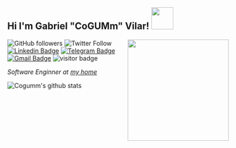 <h2>Hi I'm Gabriel "CoGUMm" Vilar! <img src="https://media.giphy.com/media/12oufCB0MyZ1Go/giphy.gif" width="50"></h2>
<img align='right' src="https://media.giphy.com/media/M9gbBd9nbDrOTu1Mqx/giphy.gif" width="230">

![GitHub followers](https://img.shields.io/github/followers/cogumm?label=Follow&style=social)
![Twitter Follow](https://img.shields.io/twitter/follow/cogumm?label=Follow)
[![Linkedin Badge](https://img.shields.io/badge/-LinkedIn-blue?style=flat-square&logo=Linkedin&logoColor=white&link=https://www.linkedin.com/in/cogumm/)](https://www.linkedin.com/in/cogumm/)
[![Telegram Badge](https://img.shields.io/badge/-Telegram-1ca0f1?style=flat-square&labelColor=1ca0f1&logo=telegram&logoColor=white&link=https://t.me/cogumm)](https://t.me/cogumm)
[![Gmail Badge](https://img.shields.io/badge/-Gmail-c14438?style=flat-square&logo=Gmail&logoColor=white&link=mailto:gabriel@cogumm.net)](mailto:gabriel@cogumm.net)
<img src="https://visitor-badge.glitch.me/badge?page_id=cogumm.cogumm" alt="visitor badge"/>


<p>
    <em>
        Software Enginner at <a href="http://cogumm.net">my home</a><br />
    </em>
</p>

![Cogumm's github stats](https://github-readme-stats.vercel.app/api?username=cogumm&hide=["issues"]&show_icons=true)
